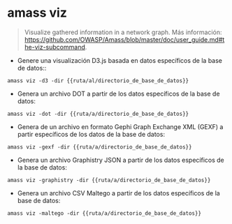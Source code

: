 # amass viz

> Visualize gathered information in a network graph.
> Más información: <https://github.com/OWASP/Amass/blob/master/doc/user_guide.md#the-viz-subcommand>.

- Genere una visualización D3.js basada en datos específicos de la base de datos::

`amass viz -d3 -dir {{ruta/al/directorio_de_base_de_datos}}`

- Genera un archivo DOT a partir de los datos específicos de la base de datos:

`amass viz -dot -dir {{ruta/a/directorio_de_base_de_datos}}`

- Genera de un archivo en formato Gephi Graph Exchange XML (GEXF) a partir específicos de los datos de la base de datos:

`amass viz -gexf -dir {{ruta/a/directorio_de_base_de_datos}}`

- Genera un archivo Graphistry JSON a partir de los datos específicos de la base de datos:

`amass viz -graphistry -dir {{ruta/a/directorio_de_base_de_datos}}`

- Genera un archivo CSV Maltego a partir de los datos específicos de la base de datos:

`amass viz -maltego -dir {{ruta/a/directorio_de_base_de_datos}}`
